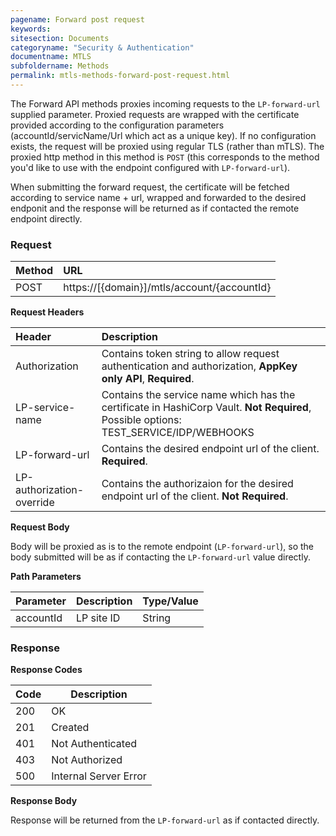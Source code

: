 ```yaml
---
pagename: Forward post request
keywords:
sitesection: Documents
categoryname: "Security & Authentication"
documentname: MTLS
subfoldername: Methods
permalink: mtls-methods-forward-post-request.html
---
```


The Forward API methods proxies incoming requests to the `LP-forward-url` supplied parameter. Proxied requests are wrapped with the certificate provided according to the configuration parameters (accountId/servicName/Url which act as a unique key). If no configuration exists, the request will be proxied using regular TLS (rather than mTLS). The proxied http method in this method is `POST` (this corresponds to the method you'd like to use with the endpoint configured with `LP-forward-url`).

When submitting the forward request, the certificate will be fetched according to service name + url, wrapped and forwarded to the desired endponit and the response will be returned as if contacted the remote endpoint directly.

### Request

 |Method|      URL|
 |:--------  |:---  |
 |POST|  https://[{domain}]/mtls/account/{accountId} |

**Request Headers**

 |Header         |Description  |
 |:------|        :--------  |
 |Authorization|    Contains token string to allow request authentication and authorization, **AppKey only API**, **Required**. |
 |LP-service-name|    Contains the service name which has the certificate in HashiCorp Vault. **Not Required**, Possible options: TEST_SERVICE/IDP/WEBHOOKS |
 |LP-forward-url|    Contains the desired endpoint url of the client.  **Required**. |
 |LP-authorization-override|    Contains the authorizaion for the desired endpoint url of the client. **Not Required**. |

**Request Body**

Body will be proxied as is to the remote  endpoint (`LP-forward-url`), so the body submitted will be as if contacting the `LP-forward-url` value directly.

**Path Parameters**

 |Parameter|  Description|  Type/Value |
 |:------    |:--------    |:--------|
 |accountId|  LP site ID |   String |

### Response

**Response Codes**

| Code | Description           |
|------|-----------------------|
| 200  | OK                    |
| 201  | Created               |
| 401  | Not Authenticated     |
| 403  | Not Authorized        |
| 500  | Internal Server Error |

**Response Body**

Response will be returned from the `LP-forward-url` as if contacted directly.